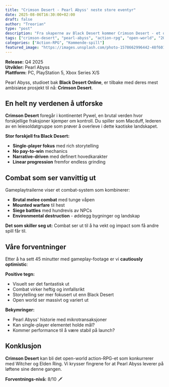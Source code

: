 ```yaml
---
title: "Crimson Desert - Pearl Abyss' neste store eventyr"
date: 2025-08-06T16:30:00+02:00
draft: false
author: "Treorian"
type: "post"
description: "Fra skaperne av Black Desert kommer Crimson Desert - et open-world action-RPG som lover å revolusjonere sjangeren"
tags: ["crimson-desert", "pearl-abyss", "action-rpg", "open-world", "2025"]
categories: ["Action-RPG", "Kommende-spill"]
featured_image: "https://images.unsplash.com/photo-1578662996442-48f60103fc96?w=800"
---
```


**Release:** Q4 2025  
**Utvikler:** Pearl Abyss  
**Plattform:** PC, PlayStation 5, Xbox Series X/S  

Pearl Abyss, studioet bak **Black Desert Online**, er tilbake med deres mest ambisiøse prosjekt til nå: **Crimson Desert**.

## En helt ny verdenen å utforske

**Crimson Desert** foregår i kontinentet Pywel, en brutal verden hvor forskjellige fraksjoner kjemper om kontroll. Du spiller som Macduff, lederen av en leiesoldatgruppe som prøver å overleve i dette kaotiske landskapet.

**Stor forskjell fra Black Desert:**
- **Single-player fokus** med rich storytelling
- **No pay-to-win** mechanics
- **Narrative-driven** med definert hovedkarakter
- **Linear progression** fremfor endless grinding

## Combat som ser vanvittig ut

Gameplaytrailerne viser et combat-system som kombinerer:
- **Brutal melee combat** med tunge våpen
- **Mounted warfare** til hest
- **Siege battles** med hundrevis av NPCs
- **Environmental destruction** - ødelegg bygninger og landskap

**Det som skiller seg ut:** Combat ser ut til å ha vekt og impact som få andre spill får til.

## Våre forventninger

Etter å ha sett 45 minutter med gameplay-footage er vi **cautiously optimistic**:

**Positive tegn:**
- Visuelt ser det fantastisk ut
- Combat virker heftig og innfallsrikt  
- Storytelling ser mer fokusert ut enn Black Desert
- Open world ser massivt og variert ut

**Bekymringer:**
- Pearl Abyss' historie med mikrotransaksjoner
- Kan single-player elementet holde mål?
- Kommer performance til å være stabil på launch?

## Konklusjon

**Crimson Desert** kan bli det open-world action-RPG-et som konkurrerer med Witcher og Elden Ring. Vi krysser fingrene for at Pearl Abyss leverer på løftene sine denne gangen.

**Forventnings-nivå:** 8/10 🗡️